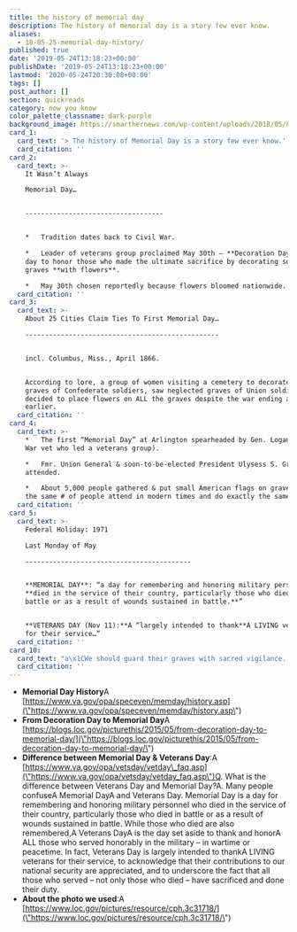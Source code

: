 ```yaml
---
title: the history of memorial day
description: The history of memorial day is a story few ever know.
aliases:
  - 18-05-25-memorial-day-history/
published: true
date: '2019-05-24T13:18:23+00:00'
publishDate: '2019-05-24T13:18:23+00:00'
lastmod: '2020-05-24T20:30:08+00:00'
tags: []
post_author: []
section: quickreads
category: now you know
color_palette_classname: dark-purple
background_image: https://smarthernews.com/wp-content/uploads/2018/05/8d44865r-3.jpg
card_1:
  card_text: '> The history of Memorial Day is a story few ever know.'
  card_citation: ''
card_2:
  card_text: >-
    It Wasn’t Always  

    Memorial Day…  


    -----------------------------------


    *   Tradition dates back to Civil War.

    *   Leader of veterans group proclaimed May 30th – **Decoration Day** – a
    day to honor those who made the ultimate sacrifice by decorating soldiers’
    graves **with flowers**.

    *   May 30th chosen reportedly because flowers bloomed nationwide.
  card_citation: ''
card_3:
  card_text: >-
    About 25 Cities Claim Ties To First Memorial Day…

    -------------------------------------------------


    incl. Columbus, Miss., April 1866.


    According to lore, a group of women visiting a cemetery to decorate the
    graves of Confederate soldiers, saw neglected graves of Union soldiers and
    decided to place flowers on ALL the graves despite the war ending a year
    earlier.
  card_citation: ''
card_4:
  card_text: >-
    *   The first “Memorial Day” at Arlington spearheaded by Gen. Logan (Civil
    War vet who led a veterans group).

    *   Fmr. Union General & soon-to-be-elected President Ulysess S. Grant
    attended.

    *   About 5,000 people gathered & put small American flags on graves ~ About
    the same # of people attend in modern times and do exactly the same thing.
  card_citation: ''
card_5:
  card_text: >-
    Federal Holiday: 1971  

    Last Monday of May

    ------------------------------------------


    **MEMORIAL DAY**: “a day for remembering and honoring military personnel who
    **died in the service of their country, particularly those who died in
    battle or as a result of wounds sustained in battle.**”


    **VETERANS DAY (Nov 11):**A “largely intended to thank**A LIVING veterans**
    for their service…”
  card_citation: ''
card_10:
  card_text: "a\x1CWe should guard their graves with sacred vigilance...Let no neglect, no ravages of time, testify to the present or to the coming generations that we have forgotten as a people the cost of a free and undivided republic.a\x1D\n\n[view sources](https://smarthernews.com/18-05-25-memorial-day-history/)"
  card_citation: ''
---
```

*   **Memorial Day History**A [https://www.va.gov/opa/speceven/memday/history.asp](\"https://www.va.gov/opa/speceven/memday/history.asp\")
*   **From Decoration Day to Memorial Day**A [https://blogs.loc.gov/picturethis/2015/05/from-decoration-day-to-memorial-day/](\"https://blogs.loc.gov/picturethis/2015/05/from-decoration-day-to-memorial-day/\")
*   **Difference between Memorial Day & Veterans Day**:A [https://www.va.gov/opa/vetsday/vetday\_faq.asp](\"https://www.va.gov/opa/vetsday/vetday_faq.asp\")Q. What is the difference between Veterans Day and Memorial Day?A. Many people confuseA Memorial DayA and Veterans Day. Memorial Day is a day for remembering and honoring military personnel who died in the service of their country, particularly those who died in battle or as a result of wounds sustained in battle. While those who died are also remembered,A Veterans DayA is the day set aside to thank and honorA ALL those who served honorably in the military – in wartime or peacetime. In fact, Veterans Day is largely intended to thankA LIVING veterans for their service, to acknowledge that their contributions to our national security are appreciated, and to underscore the fact that all those who served – not only those who died – have sacrificed and done their duty.
*   **About the photo we used**:A [https://www.loc.gov/pictures/resource/cph.3c31718/](\"https://www.loc.gov/pictures/resource/cph.3c31718/\")